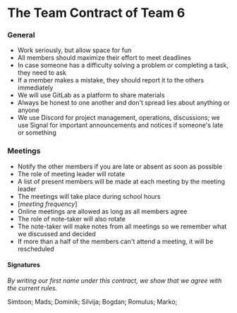 # The **Team Contract** of Team 6

### General
- Work seriously, but allow space for fun
- All members should maximize their effort to meet deadlines
- In case someone has a difficulty solving a problem or completing a task, they need to ask
- If a member makes a mistake, they should report it to the others immediately
- We will use GitLab as a platform to share materials
- Always be honest to one another and don't spread lies about anything or anyone
- We use Discord for project management, operations, discussions; we use Signal for important announcements and notices if someone's late or something

### Meetings
- Notify the other members if you are late or absent as soon as possible
- The role of meeting leader will rotate
- A list of present members will be made at each meeting by the meeting leader
- The meetings will take place during school hours
- [_meeting frequency_]
- Online meetings are allowed as long as all members agree
- The role of note-taker will also rotate
- The note-taker will make notes from all meetings so we remember what we discussed and decided
- If more than a half of the members can't attend a meeting, it will be rescheduled

#### Signatures
_By writing our first name under this contract, we show that we agree with the current rules._

Simtoon; 
Mads;
Dominik;
Silvija;
Bogdan;
Romulus;
Marko;
